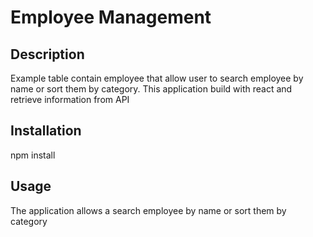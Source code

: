 # Employee Management
## Description
Example table contain employee that allow user to search employee by name or sort them by category. This application build with react and retrieve information from API
## Installation
npm install
## Usage
The application allows a search employee by name or sort them by category


